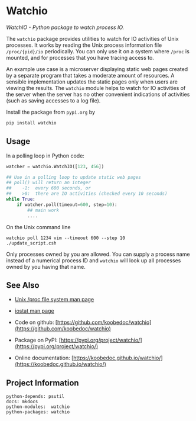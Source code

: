 # Watchio

*WatchIO - Python package to watch process IO.*

The `watchio` package provides utilities to watch for IO activities of Unix processes. It
works by reading the Unix process information file `/proc/{pid}/io` periodically. You can
only use it on a system where `/proc` is mounted, and for processes that you have tracing
access to.

An example use case is a microserver displaying static web pages created by a separate
program that takes a moderate amount of resources. A sensible implementation updates the
static pages only when users are viewing the results. The `watchio` module helps to watch
for IO activities of the server when the server has no other convenient indications of
activities
(such as saving accesses to a log file).

Install the package from `pypi.org` by
``` python
pip install watchio
```


## Usage

In a polling loop in Python code:

```python
watcher = watchio.WatchIO([123, 456])

## Use in a polling loop to update static web pages
## poll() will return an integer
##    -1:  every 600 seconds, or
##    >0:  there are IO activities (checked every 10 seconds)
while True:
    if watcher.poll(timeout=600, step=10):
        ## main work
        ....
```


On the Unix command line

``` shell
watchio poll 1234 vim --timeout 600 --step 10
./update_script.csh
```
Only processes owned by you are allowed. You can supply a process name instead of a
numerical process ID and `watchio` will look up all processes owned by you having that
name.

## See Also

* [Unix /proc file system man page](https://man7.org/linux/man-pages/man5/proc.5.html)
* [iostat man page](https://linux.die.net/man/1/iostat)
* Code on github: [https://github.com/koobedoc/watchio](https://github.com/koobedoc/watchio)
* Package on PyPI: [https://pypi.org/project/watchio/](https://pypi.org/project/watchio/)

* Online documentation: [https://koobedoc.github.io/watchio/](https://koobedoc.github.io/watchio/)


## Project Information

    python-depends: psutil
    docs: mkdocs
    python-modules:  watchio
    python-packages: watchio



